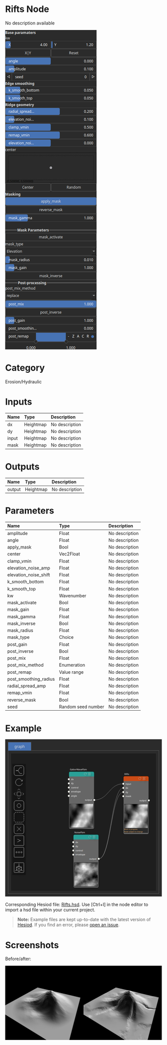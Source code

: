
Rifts Node
==========


No description available



![img](../../images/nodes/Rifts_settings.png)


# Category


Erosion/Hydraulic
# Inputs

|Name|Type|Description|
| :--- | :--- | :--- |
|dx|Heightmap|No description|
|dy|Heightmap|No description|
|input|Heightmap|No description|
|mask|Heightmap|No description|

# Outputs

|Name|Type|Description|
| :--- | :--- | :--- |
|output|Heightmap|No description|

# Parameters

|Name|Type|Description|
| :--- | :--- | :--- |
|amplitude|Float|No description|
|angle|Float|No description|
|apply_mask|Bool|No description|
|center|Vec2Float|No description|
|clamp_vmin|Float|No description|
|elevation_noise_amp|Float|No description|
|elevation_noise_shift|Float|No description|
|k_smooth_bottom|Float|No description|
|k_smooth_top|Float|No description|
|kw|Wavenumber|No description|
|mask_activate|Bool|No description|
|mask_gain|Float|No description|
|mask_gamma|Float|No description|
|mask_inverse|Bool|No description|
|mask_radius|Float|No description|
|mask_type|Choice|No description|
|post_gain|Float|No description|
|post_inverse|Bool|No description|
|post_mix|Float|No description|
|post_mix_method|Enumeration|No description|
|post_remap|Value range|No description|
|post_smoothing_radius|Float|No description|
|radial_spread_amp|Float|No description|
|remap_vmin|Float|No description|
|reverse_mask|Bool|No description|
|seed|Random seed number|No description|

# Example


![img](../../images/nodes/Rifts_hsd_example.png)

Corresponding Hesiod file: [Rifts.hsd](../../examples/Rifts.hsd). Use [Ctrl+I] in the node editor to import a hsd file within your current project. 

> **Note:** Example files are kept up-to-date with the latest version of [Hesiod](https://github.com/otto-link/Hesiod).
> If you find an error, please [open an issue](https://github.com/otto-link/Hesiod/issues).

  
# Screenshots

Before/after:

![img](../../images/nodes/Rifts_wiki0.png)